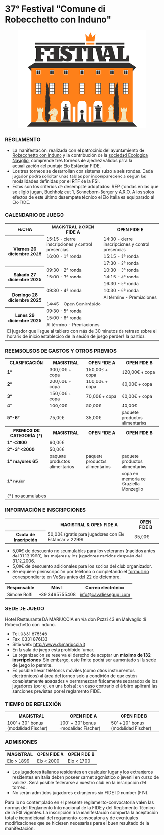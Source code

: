 # 37° Festival "Comune di Robecchetto con Induno"

<div align="center"><img src="../marchio_festival.png" alt="Festival RCI" /></div>

### REGLAMENTO

- La manifestación, realizada con el patrocinio del [ayuntamiento de Robecchetto con Induno](http://www.comune.robecchetto-con-induno.mi.it/) y la contribución de la [sociedad Ecologica Naviglio](http://www.ecologicanaviglio.it), comprende tres torneos de ajedrez válidos para la actualización del puntaje Elo Estándar FIDE.
- Los tres torneos se desarrollan con sistema suizo a seis rondas. Cada jugador podrá solicitar unas tablas por incomparecencia según las modalidades definidas por el RTF de la FSI.
- Estos son los criterios de desempate adoptados: REP (rondas en las que se eligió jugar), Buchholz cut 1, Sonneborn-Berger y A.R.O. A los solos efectos de este último desempate técnico el Elo Italia es equiparado al Elo FIDE.

### CALENDARIO DE JUEGO

<table>
  <tr>
    <th>FECHA</th>
    <th>MAGISTRAL & OPEN FIDE A</th>
    <th>OPEN FIDE B</th>
  </tr>
  <tr>
    <th rowspan="3">Viernes 26 diciembre 2025</th>
    <td>15:15 - cierre inscripciones y control presencias</td>
    <td>14:30 - cierre inscripciones y control presencias</td>
  </tr>
  <tr>
    <td>16:00 - 1ª ronda</td>
    <td>15:15 - 1ª ronda</td>
  </tr>
  <tr>
    <td></td>
    <td>17:30 - 2ª ronda</td>
  </tr>
  <tr>
    <th rowspan="3">Sábado 27 diciembre 2025</th>
    <td>09:30 - 2ª ronda</td>
    <td>10:30 - 3ª ronda</td>
  </tr>
  <tr>
    <td>15:00 - 3ª ronda</td>
    <td>14:15 - 4ª ronda</td>
  </tr>
  <tr>
    <td></td>
    <td>16:30 - 5ª ronda</td>
  </tr>
  <tr>
    <th rowspan="3">Domingo 28 diciembre 2025</th>
    <td>09:30 - 4ª ronda</td>
    <td>10:30 - 6ª ronda</td>
  </tr>
    <tr>
    <td></td>
    <td>Al término - Premiaciones</td>
  </tr>
    <tr>
    <td colspan="2">14:45 - Open Semirrápido</td>
  </tr>
  <tr>
    <th rowspan="3">Lunes 29 diciembre 2025</th>
    <td>09:30 - 5ª ronda</td>
    <td></td>
  </tr>
  <tr>
    <td>15:00 - 6ª ronda </td>
    <td></td>
  </tr>
    <tr>
    <td>Al término - Premiaciones</td>
    <td></td>
  </tr>
  <tr>
    <td colspan="3">
      El jugador que llegue al tablero con más de 30 minutos de retraso sobre el horario de inicio establecido de la sesión de juego perderá la partida.
    </td>
  </tr>
</table>

### REEMBOLSOS DE GASTOS Y OTROS PREMIOS

<table>
  <tr>
    <th>CLASIFICACIÓN</th>
    <th>MAGISTRAL</th>
    <th>OPEN FIDE A</th>
    <th>OPEN FIDE B</th>
  </tr>
  <tr>
    <td><b>1°</b></td>
    <td>300,00€ + copa</td>
    <td>150,00€ + copa</td>
    <td>120,00€ + copa</td>
  </tr>
  <tr>
    <td><b>2°</b></td>
    <td>200,00€ + copa</td>
    <td>100,00€ + copa</td>
    <td>80,00€ + copa</td>
  </tr>
  <tr>
    <td><b>3°</b></td>
    <td>150,00€ + copa</td>
    <td>70,00€ + copa</td>
    <td>60,00€ + copa</td>
  </tr>
  <tr>
    <td><b>4°</b></td>
    <td>100,00€</td>
    <td>50,00€</td>
    <td>40,00€</td>
  </tr>
  <tr>
    <td><b>5°-6°</b></td>
    <td>75,00€</td>
    <td>35,00€</td>
    <td>paquete productos alimentarios</td>
  </tr>
  <tr>
    <th>PREMIOS DE CATEGORÍA (*)</th>
    <th>MAGISTRAL</th>
    <th>OPEN FIDE A</th>
    <th>OPEN FIDE B</th>
  </tr>
  <tr>
    <td><b>1° &lt;2000</b></td>
    <td>60,00€</td>
    <td></td>
    <td></td>
  </tr>
  <tr>
    <td><b>2°-3° &lt;2000</b></td>
    <td>50,00€</td>
    <td></td>
    <td></td>
  </tr>
  <tr>
    <td><b>1° mayores 65</b></td>
    <td>paquete productos alimentarios</td>
    <td>paquete productos alimentarios</td>
    <td>paquete productos alimentarios</td>
  </tr>
  <tr>
    <td><b>1ª mujer</b></td>
    <td></td>
    <td></td>
    <td>copa en memoria de Graziella Monzeglio</td>
  </tr>
  <tr>
    <td colspan="4">(*) no acumulables</td>
  </tr>
</table>

### INFORMACIÓN E INSCRIPCIONES

<table>
  <tr>
    <td></td>
    <th>MAGISTRAL & OPEN FIDE A</th>
    <th>OPEN FIDE B</th>
  </tr>
  <tr>
    <th>Cuota de Inscripción</th>
    <td>50,00€ (gratis para jugadores con Elo Estándar &gt; 2299)</td>
    <td>35,00€</td>
  </tr>
  </table>

- 5,00€ de descuento no acumulables para los veteranos (nacidos antes del 31.12.1960), las mujeres y los jugadores nacidos después del 31.12.2006.
- 5,00€ de descuento adicionales para los socios del club organizador.
- Se requiere preinscripción por teléfono o completando el <a href="https://vesus.org/event/???" target="_blank">formulario</a> correspondiente en VeSus antes del 22 de diciembre.

<table>
  <tr>
    <th>Responsable</th>
    <th>Móvil</th>
    <th>Correo electrónico</th>
  </tr>
  <tr>
    <td>Simone Rolfi</td>
    <td>+39&nbsp;3465755408</td>
    <td><a href="mailto:info@cavalliesegugi.com">info@cavalliesegugi.com</a>
    </td>
  </tr>
</table>

### SEDE DE JUEGO

Hotel Restaurante DA MARIUCCIA en vía don Pozzi 43 en Malvaglio di Robecchetto con Induno.

- Tel. 0331 875546
- Fax: 0331 876133
- Sitio web: <a href="http://www.damariuccia.it" target="_blank">http://www.damariuccia.it</a>
- En la sala de juego está prohibido fumar.
- La organización se reserva el derecho de aceptar un <strong>máximo de 132 inscripciones</strong>. Sin embargo, este límite podrá ser aumentado si la sede de juego lo permite.
- Es posible llevar teléfonos móviles (como otros instrumentos electrónicos) al área del torneo solo a condición de que estén completamente apagados y permanezcan físicamente separados de los jugadores (por ej. en una bolsa); en caso contrario el árbitro aplicará las sanciones previstas por el reglamento FIDE.

### TIEMPO DE REFLEXIÓN

<table>
  <tr>
    <th>MAGISTRAL</th>
    <th>OPEN FIDE A</th>
    <th>OPEN FIDE B</th>
  </tr>
  <tr>
    <td>100' + 30" bonus (modalidad Fischer)</td>
    <td>100' + 30" bonus (modalidad Fischer)</td>
    <td>50' + 10" bonus (modalidad Fischer)</td>
  </tr>
  </table>

### ADMISIONES

  <table>
    <tr>
    <th>MAGISTRAL</th>
    <th>OPEN FIDE A</th>
    <th>OPEN FIDE B</th>
  </tr>
  <tr>
    <td>Elo &gt; 1899</td>
    <td>Elo &lt; 2000</td>
    <td>Elo &lt; 1700</td>
  </tr>
  </table>

 - Los jugadores italianos residentes en cualquier lugar y los extranjeros residentes en Italia deben poseer carnet agonístico o juvenil en curso de validez. Será posible federarse a nuestro club en la inscripción del torneo.
- No serán admitidos jugadores extranjeros sin FIDE ID number (FIN).

Para lo no contemplado en el presente reglamento-convocatoria valen las normas del Reglamento Internacional de la FIDE y del Reglamento Técnico de la FSI vigentes. La inscripción a la manifestación comporta la aceptación total e incondicional del reglamento-convocatoria y de eventuales modificaciones que se hiciesen necesarias para el buen resultado de la manifestación.